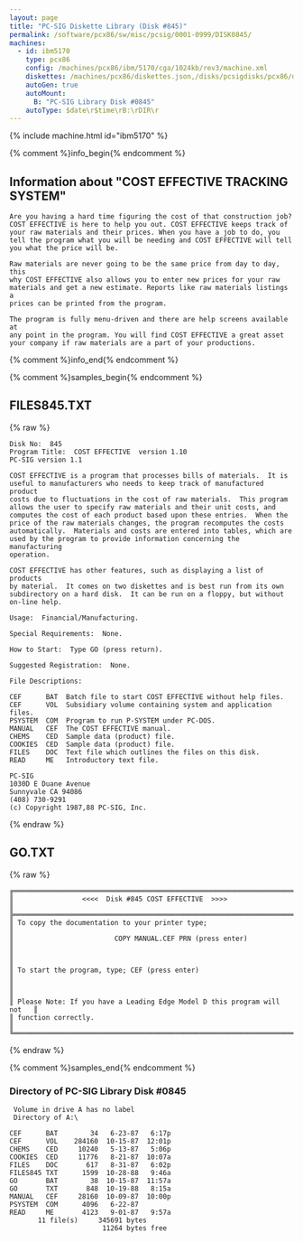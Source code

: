 ```yaml
---
layout: page
title: "PC-SIG Diskette Library (Disk #845)"
permalink: /software/pcx86/sw/misc/pcsig/0001-0999/DISK0845/
machines:
  - id: ibm5170
    type: pcx86
    config: /machines/pcx86/ibm/5170/cga/1024kb/rev3/machine.xml
    diskettes: /machines/pcx86/diskettes.json,/disks/pcsigdisks/pcx86/diskettes.json
    autoGen: true
    autoMount:
      B: "PC-SIG Library Disk #0845"
    autoType: $date\r$time\rB:\rDIR\r
---
```


{% include machine.html id="ibm5170" %}

{% comment %}info_begin{% endcomment %}

## Information about "COST EFFECTIVE TRACKING SYSTEM"

    Are you having a hard time figuring the cost of that construction job?
    COST EFFECTIVE is here to help you out. COST EFFECTIVE keeps track of
    your raw materials and their prices. When you have a job to do, you
    tell the program what you will be needing and COST EFFECTIVE will tell
    you what the price will be.
    
    Raw materials are never going to be the same price from day to day, this
    why COST EFFECTIVE also allows you to enter new prices for your raw
    materials and get a new estimate. Reports like raw materials listings a
    prices can be printed from the program.
    
    The program is fully menu-driven and there are help screens available at
    any point in the program. You will find COST EFFECTIVE a great asset
    your company if raw materials are a part of your productions.
{% comment %}info_end{% endcomment %}

{% comment %}samples_begin{% endcomment %}

## FILES845.TXT

{% raw %}
```
Disk No:  845
Program Title:  COST EFFECTIVE  version 1.10
PC-SIG version 1.1

COST EFFECTIVE is a program that processes bills of materials.  It is
useful to manufacturers who needs to keep track of manufactured product
costs due to fluctuations in the cost of raw materials.  This program
allows the user to specify raw materials and their unit costs, and
computes the cost of each product based upon these entries.  When the
price of the raw materials changes, the program recomputes the costs
automatically.  Materials and costs are entered into tables, which are
used by the program to provide information concerning the manufacturing
operation.

COST EFFECTIVE has other features, such as displaying a list of products
by material.  It comes on two diskettes and is best run from its own
subdirectory on a hard disk.  It can be run on a floppy, but without
on-line help.

Usage:  Financial/Manufacturing.

Special Requirements:  None.

How to Start:  Type GO (press return).

Suggested Registration:  None.

File Descriptions:

CEF      BAT  Batch file to start COST EFFECTIVE without help files.
CEF      VOL  Subsidiary volume containing system and application files.
PSYSTEM  COM  Program to run P-SYSTEM under PC-DOS.
MANUAL   CEF  The COST EFFECTIVE manual.
CHEMS    CED  Sample data (product) file.
COOKIES  CED  Sample data (product) file.
FILES    DOC  Text file which outlines the files on this disk.
READ     ME   Introductory text file.

PC-SIG
1030D E Duane Avenue
Sunnyvale CA 94086
(408) 730-9291
(c) Copyright 1987,88 PC-SIG, Inc.

```
{% endraw %}

## GO.TXT

{% raw %}
```
╔═════════════════════════════════════════════════════════════════════════╗
║                 <<<<  Disk #845 COST EFFECTIVE  >>>>                    ║
╠═════════════════════════════════════════════════════════════════════════╣
║ To copy the documentation to your printer type;                         ║
║                         COPY MANUAL.CEF PRN (press enter)               ║
║                                                                         ║
║ To start the program, type; CEF (press enter)                           ║
║                                                                         ║
║ Please Note: If you have a Leading Edge Model D this program will not   ║
║ function correctly.                                                     ║
╚═════════════════════════════════════════════════════════════════════════╝
```
{% endraw %}

{% comment %}samples_end{% endcomment %}

### Directory of PC-SIG Library Disk #0845

     Volume in drive A has no label
     Directory of A:\

    CEF      BAT        34   6-23-87   6:17p
    CEF      VOL    284160  10-15-87  12:01p
    CHEMS    CED     10240   5-13-87   5:06p
    COOKIES  CED     11776   8-21-87  10:07a
    FILES    DOC       617   8-31-87   6:02p
    FILES845 TXT      1599  10-28-88   9:46a
    GO       BAT        38  10-15-87  11:57a
    GO       TXT       848  10-19-88   8:15a
    MANUAL   CEF     28160  10-09-87  10:00p
    PSYSTEM  COM      4096   6-22-87
    READ     ME       4123   9-01-87   9:57a
           11 file(s)     345691 bytes
                           11264 bytes free
